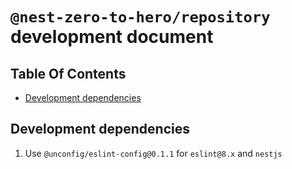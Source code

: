# `@nest-zero-to-hero/repository` development document

## Table Of Contents

- [Development dependencies](#development-dependencies)

## Development dependencies

1. Use `@unconfig/eslint-config@0.1.1` for `eslint@8.x` and `nestjs`
